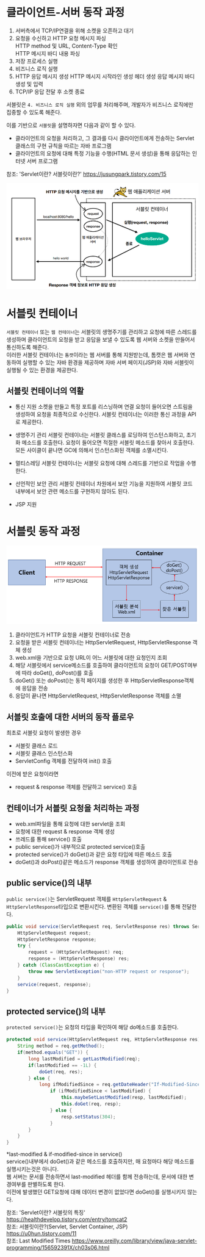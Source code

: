 # 클라이언트-서버 동작 과정

1. 서버측에서 TCP/IP연결을 위해 소켓을 오픈하고 대기
2. 요청을 수신하고 HTTP 요청 메시지 파싱<br>
    HTTP method 및 URL, Content-Type 확인<br>
    HTTP 메시지 바디 내용 파싱
3. 저장 프로세스 실행
4. 비즈니스 로직 실행
5. HTTP 응답 메시지 생성
    HTTP 메시지 시작라인 생성
    헤더 생성
    응답 메시지 바디 생성 및 입력
6. TCP/IP 응답 전달 후 소켓 종료

서블릿은 `4. 비즈니스 로직 실행` 외의 업무를 처리해주며, 개발자가 비즈니스 로직에만 집중할 수 있도록 해준다.

이를 기반으로 `서블릿`을 설명하자면 다음과 같이 할 수 있다.
- 클라이언트의 요청을 처리하고, 그 결과를 다시 클라이언트에게 전송하는 Servlet클래스의 구현 규칙을 따르는 자바 프로그램
- 클라이언트의 요청에 대해 특정 기능을 수행(HTML 문서 생성)을 통해 응답하는 인터넷 서버 프로그램

참조: 'Servlet이란? 서블릿이란?' https://jusungpark.tistory.com/15

<img src="/assets/images/servlet/servlet_process_overview.png">


# 서블릿 컨테이너
`서블릿 컨테이너` 또는 `웹 컨테이너`는 서블릿의 생명주기를 관리하고 요청에 따른 스레드를 생성하며 클라이언트의 요청을 받고 응답을 보낼 수 있도록 웹 서버와 소켓을 만들어서 통신하도록 해준다.<br>
이러한 서블릿 컨테이너는 `톰캣`이라는 웹 서버를 통해 지원받는데, 톰캣은 웹 서버와 연동하여 실행할 수 있는 자바 환경을 제공하며 자바 서버 페이지(JSP)와 자바 서블릿이 실행될 수 있는 환경을 제공한다.<br>

## 서블릿 컨테이너의 역활
- 통신 지원
    소켓을 만들고 특정 포트를 리스닝하며 연결 요청이 들어오면 스트림을 생성하여 요청을 최종적으로 수신한다. 서블릿 컨테이너는 이러한 통신 과정을 API로 제공한다.

- 생명주기 관리
    서블릿 컨테이너는 서블릿 클래스를 로딩하여 인스턴스화하고, 초기화 메소드를 호출한다. 요청이 들어오면 적절한 서블릿 메소드를 찾아서 호출한다. 모든 사이클이 끝나면 GC에 의해서 인스턴스화된 객체를 소멸시킨다.

- 멀티스레딩
    서블릿 컨테이너는 서블릿 요청에 대해 스레드를 기반으로 작업을 수행한다.

- 선언적인 보안 관리
    서블릿 컨테이너 차원에서 보안 기능을 지원하여 서블릿 코드 내부에서 보안 관련 메소드를 구현하지 않아도 된다.

- JSP 지원


# 서블릿 동작 과정

<img src="/assets/images/servlet/servlet_process.png">

1. 클라이언트가 HTTP 요청을 서블릿 컨테이너로 전송
2. 요청을 받은 서블릿 컨테이너는 HttpServletRequest, HttpServletResponse 객체 생성
3. web.xml을 기반으로 요청 URL이 어느 서블릿에 대한 요청인지 조회
4. 해당 서블릿에서 service메소드를 호출하여 클라이언트의 요청이 GET/POST여부에 따라 doGet(), doPost()를 호출
5. doGet() 또는 doPost()는 동적 페이지를 생성한 후 HttpServletResponse객체에 응답을 전송
6. 응답이 끝나면 HttpServletRequest, HttpServletResponse 객체를 소멸


## 서블릿 호출에 대한 서버의 동작 플로우

최초로 서블릿 요청이 발생한 경우
- 서블릿 클래스 로드
- 서블릿 클래스 인스턴스화
- ServletConfig 객체를 전달하여 init() 호출

이전에 받은 요청이라면
- request & response 객체를 전달하고 service() 호출


## 컨테이너가 서블릿 요청을 처리하는 과정
- web.xml파일을 통해 요청에 대한 servlet을 조회
- 요청에 대한 request & response 객체 생성
- 쓰레드를 통해 service() 호출
- public service()가 내부적으로 protected service()호출
- protected service()가 doGet()과 같은 요청 타입에 따른 메소드 호출
- doGet()과 doPost()같은 메소드가 response 객체를 생성하여 클라이언트로 전송



## public service()의 내부
`public service()`는 ServletRequest 객체를 `HttpServletRequest` & `HttpServletResponse`타입으로 변환시킨다. 변환된 객체를 `service()`를 통해 전달한다.

```JAVA
public void service(ServletRequest req, ServletResponse res) throws ServletException, IOException {
    HttpServletRequest request;
    HttpServletResponse response;
    try {
        request = (HttpServletRequest) req;
        response = (HttpServletResponse) res;
    } catch (ClassCastException e) {
        throw new ServletException("non-HTTP request or response");
    }
    service(request, response);
}
```

## protected service()의 내부
`protected service()`는 요청의 타입을 확인하여 해당 do메소드를 호출한다.
```JAVA
protected void service(HttpServletRequest req, HttpServletResponse res) throws ServletException, IOException {
    String method = req.getMethod();
    if(method.equals("GET")) {
        long lastModified = getLastModified(req);
        if(lastModified == -1L) {
            doGet(req, res);
        } else {
            long ifModifiedSince = req.getDateHeader("If-Modified-Since");
                if (ifModifiedSince < lastModified) {
                    this.maybeSetLastModified(resp, lastModified);
                    this.doGet(req, resp);
                } else {
                    resp.setStatus(304);
                }
        }
    }
}
```

*last-modified & if-modified-since in service()<br>
service()내부에서 doGet()과 같은 메소드를 호출하지만, 매 요청마다 해당 메소드를 실행시키는것은 아니다.<br>
웹 서버는 문서를 전송하면서 last-modified 헤더를 함께 전송하는데, 문서에 대한 변경여부를 판별하도록 한다.<br>
이전에 발생했던 GET요청에 대해 데이터 변경이 없었다면 doGet()를 실행시키지 않는다.


참조: 'Servlet이란? 서블릿의 특징' https://healthdevelop.tistory.com/entry/tomcat2<br>
참조: 서블릿이란?(Servlet, Servlet Container, JSP) https://u0hun.tistory.com/11<br>
참조: Last Modified Times https://www.oreilly.com/library/view/java-servlet-programming/156592391X/ch03s06.html<br>

